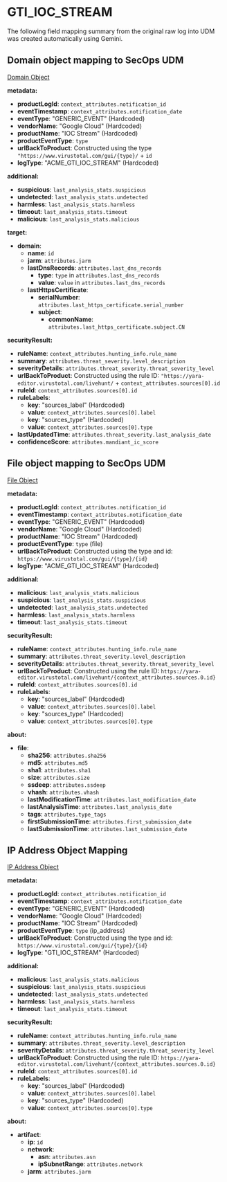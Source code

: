 # GTI_IOC_STREAM

The following field mapping summary from the original raw log into UDM was created automatically using Gemini.

## Domain object mapping to SecOps UDM

[Domain Object](https://gtidocs.virustotal.com/reference/domains-object)

__metadata:__
- __productLogId__: `context_attributes.notification_id` 
- __eventTimestamp__: `context_attributes.notification_date`
- __eventType__: "GENERIC_EVENT" (Hardcoded)
- __vendorName__: "Google Cloud" (Hardcoded)
- __productName__: "IOC Stream" (Hardcoded)
- __productEventType__: `type`
- __urlBackToProduct__: Constructed using the type `"https://www.virustotal.com/gui/{type}/` + `id` 
- __logType__: "ACME_GTI_IOC_STREAM" (Hardcoded)

__additional:__
- __suspicious__: `last_analysis_stats.suspicious` 
- __undetected__: `last_analysis_stats.undetected` 
- __harmless__: `last_analysis_stats.harmless` 
- __timeout__: `last_analysis_stats.timeout` 
- __malicious__: `last_analysis_stats.malicious` 

__target:__
- __domain__:
  - __name__: `id` 
  - __jarm__: `attributes.jarm` 
  - __lastDnsRecords__: `attributes.last_dns_records` 
    - __type__: `type` in `attributes.last_dns_records`
    - __value__: `value` in `attributes.last_dns_records`
  - __lastHttpsCertificate__:
    - __serialNumber__: `attributes.last_https_certificate.serial_number` 
    - __subject__:
      - __commonName__: `attributes.last_https_certificate.subject.CN` 

__securityResult:__
- __ruleName__: `context_attributes.hunting_info.rule_name` 
- __summary__: `attributes.threat_severity.level_description` 
- __severityDetails__: `attributes.threat_severity.threat_severity_level` 
- __urlBackToProduct__: Constructed using the rule ID: `"https://yara-editor.virustotal.com/livehunt/` + `context_attributes.sources[0].id` 
- __ruleId__: `context_attributes.sources[0].id` 
- __ruleLabels__:
  - __key__: "sources_label" (Hardcoded)
  - __value__: `context_attributes.sources[0].label` 
  - __key__: "sources_type" (Hardcoded)
  - __value__: `context_attributes.sources[0].type`
- __lastUpdatedTime__: `attributes.threat_severity.last_analysis_date`
- __confidenceScore__: `attributes.mandiant_ic_score` 


## File object mapping to SecOps UDM

[File Object](https://gtidocs.virustotal.com/reference/file-object)

__metadata:__

- __productLogId__: `context_attributes.notification_id`
- __eventTimestamp__: `context_attributes.notification_date` 
- __eventType__: "GENERIC_EVENT" (Hardcoded)
- __vendorName__: "Google Cloud" (Hardcoded)
- __productName__: "IOC Stream" (Hardcoded)
- __productEventType__: `type` (file)
- __urlBackToProduct__: Constructed using the type and id: `https://www.virustotal.com/gui/{type}/{id}`
- __logType__: "ACME_GTI_IOC_STREAM" (Hardcoded)

__additional:__
- __malicious__: `last_analysis_stats.malicious`
- __suspicious__: `last_analysis_stats.suspicious`
- __undetected__: `last_analysis_stats.undetected`
- __harmless__: `last_analysis_stats.harmless`
- __timeout__: `last_analysis_stats.timeout`

__securityResult:__
- __ruleName__: `context_attributes.hunting_info.rule_name`
- __summary__: `attributes.threat_severity.level_description`
- __severityDetails__: `attributes.threat_severity.threat_severity_level`
- __urlBackToProduct__: Constructed using the rule ID: `https://yara-editor.virustotal.com/livehunt/{context_attributes.sources.0.id}`
- __ruleId__: `context_attributes.sources[0].id`
- __ruleLabels__:
  - __key__: "sources_label" (Hardcoded)
  - __value__: `context_attributes.sources[0].label`
  - __key__: "sources_type" (Hardcoded)
  - __value__: `context_attributes.sources[0].type`

__about:__
- __file__:
  - __sha256__: `attributes.sha256`
  - __md5__: `attributes.md5` 
  - __sha1__: `attributes.sha1` 
  - __size__: `attributes.size` 
  - __ssdeep__: `attributes.ssdeep` 
  - __vhash__: `attributes.vhash`
  - __lastModificationTime__: `attributes.last_modification_date`
  - __lastAnalysisTime__: `attributes.last_analysis_date`
  - __tags__: `attributes.type_tags`
  - __firstSubmissionTime__: `attributes.first_submission_date`
  - __lastSubmissionTime__: `attributes.last_submission_date`

## IP Address Object Mapping

[IP Address Object](https://gtidocs.virustotal.com/reference/ip-object)

__metadata:__
- __productLogId__: `context_attributes.notification_id` 
- __eventTimestamp__: `context_attributes.notification_date`
- __eventType__: "GENERIC_EVENT" (Hardcoded)
- __vendorName__: "Google Cloud" (Hardcoded)
- __productName__: "IOC Stream" (Hardcoded)
- __productEventType__: `type` (ip_address)
- __urlBackToProduct__: Constructed using the type and id: `https://www.virustotal.com/gui/{type}/{id}`
- __logType__: "GTI_IOC_STREAM" (Hardcoded)

__additional:__
- __malicious__: `last_analysis_stats.malicious`
- __suspicious__: `last_analysis_stats.suspicious`
- __undetected__: `last_analysis_stats.undetected`
- __harmless__: `last_analysis_stats.harmless`
- __timeout__: `last_analysis_stats.timeout`

__securityResult:__
- __ruleName__: `context_attributes.hunting_info.rule_name`
- __summary__: `attributes.threat_severity.level_description`
- __severityDetails__: `attributes.threat_severity.threat_severity_level`
- __urlBackToProduct__: Constructed using the rule ID: `https://yara-editor.virustotal.com/livehunt/{context_attributes.sources.0.id}`
- __ruleId__: `context_attributes.sources[0].id`
- __ruleLabels__:
  - __key__: "sources_label" (Hardcoded)
  - __value__: `context_attributes.sources[0].label`
  - __key__: "sources_type" (Hardcoded)
  - __value__: `context_attributes.sources[0].type`

__about:__
- __artifact__:
  - __ip__: `id`
  - __network__:
    - __asn__: `attributes.asn`
    - __ipSubnetRange__: `attributes.network`
  - __jarm__: `attributes.jarm`